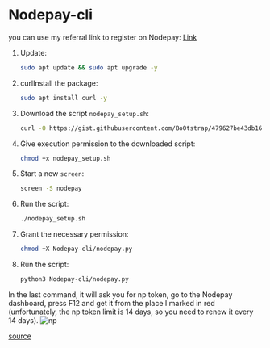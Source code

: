 # Nodepay-cli

you can use my referral link to register on Nodepay: [Link](https://app.nodepay.ai/register?ref=QQ51zuerWUH82iS)

1. Update:

    ```bash
    sudo apt update && sudo apt upgrade -y
    ```

2. curlInstall the package:

    ```bash
    sudo apt install curl -y
    ```

3. Download the script `nodepay_setup.sh`:

    ```bash
    curl -O https://gist.githubusercontent.com/Bo0tstrap/479627be43db165b4016291ff76ea2f1/raw/eed5ade7f5aee685db1fd50ddbe60c324e209cf8/nodepay_setup.sh
    ```

4. Give execution permission to the downloaded script:

    ```bash
    chmod +x nodepay_setup.sh
    ```

5. Start a new `screen`:

    ```bash
    screen -S nodepay
    ```

6. Run the script:

    ```bash
    ./nodepay_setup.sh
    ```
7. Grant the necessary permission:

    ```bash
    chmod +X Nodepay-cli/nodepay.py
    ```

8. Run the script:

    ```bash
    python3 Nodepay-cli/nodepay.py
    ```

In the last command, it will ask you for np token, go to the Nodepay dashboard, press F12 and get it from the place I marked in red (unfortunately, the np token limit is 14 days, so you need to renew it every 14 days).
    ![np](https://github.com/user-attachments/assets/731dd642-46f2-41f4-9de5-60df7e34a1bf)

  [source](https://github.com/ruesandora/Rivalz/blob/main/Nodepay-cli.md)
